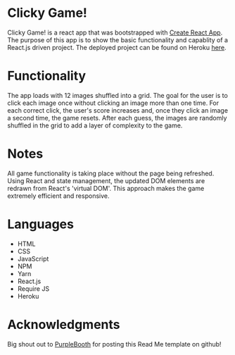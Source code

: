 # Clicky Game!

Clicky Game! is a react app that was bootstrapped with [Create React App](https://github.com/facebook/create-react-app). The purpose of this app is to show the basic functionality and capablity of a React.js driven project. The deployed project can be found on Heroku [here](https://glacial-shelf-69024.herokuapp.com/).

# Functionality

The app loads with 12 images shuffled into a grid. The goal for the user is to click each image once without clicking an image more than one time. For each correct click, the user's score increases and, once they click an image a second time, the game resets. After each guess, the images are randomly shuffled in the grid to add a layer of complexity to the game.

# Notes

All game functionality is taking place without the page being refreshed. Using React and state management, the updated DOM elements are redrawn from React's 'virtual DOM'. This approach makes the game extremely efficient and responsive.

# Languages
- HTML
- CSS
- JavaScript
- NPM
- Yarn
- React.js
- Require JS
- Heroku

# Acknowledgments

Big shout out to [PurpleBooth](https://gist.github.com/PurpleBooth/109311bb0361f32d87a2) for posting this Read Me template on github!
